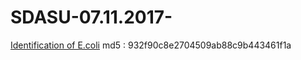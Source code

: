 # SDASU-07.11.2017-

[Identification of E.coli](https://drive.google.com/open?id=1VXydlui4WjOHnrchMDfa-EdsHKTfJjAm) md5 : 932f90c8e2704509ab88c9b443461f1a
